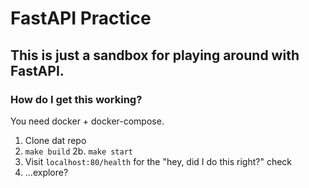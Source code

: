 # FastAPI Practice
## This is just a sandbox for playing around with FastAPI.

### How do I get this working?
You need docker + docker-compose.

1. Clone dat repo
2. `make build`
2b. `make start`
3. Visit `localhost:80/health` for the "hey, did I do this right?" check
4. ...explore?